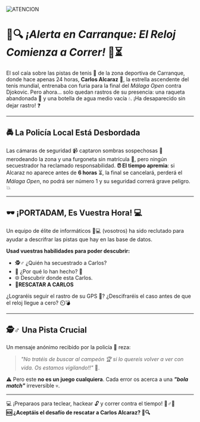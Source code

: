 
![ATENCION](https://github.com/user-attachments/assets/424beeb2-3d98-4252-9713-6b31001f12cf)

# 🚨🔍 *¡Alerta en Carranque: El Reloj Comienza a Correr!* 🎾⏳

El sol caía sobre las pistas de tenis 🎾 de la zona deportiva de Carranque, donde hace apenas 24 horas, **Carlos Alcaraz** 🌟, la estrella ascendente del tenis mundial, entrenaba con furia para la final del *Málaga Open* contra Djokovic. Pero ahora… solo quedan rastros de su presencia: una raqueta abandonada 🎾 y una botella de agua medio vacía 💧. ¡Ha desaparecido sin dejar rastro! ❓

---

## 🚔 La Policía Local Está Desbordada
Las cámaras de seguridad 📹 captaron sombras sospechosas 👤 merodeando la zona y una furgoneta sin matrícula 🚐, pero ningún secuestrador ha reclamado responsabilidad. **⏰ El tiempo apremia**: si Alcaraz no aparece antes de **6 horas** ⏳, la final se cancelará, perderá el *Málaga Open*, no podrá ser número 1 y su seguridad correrá grave peligro. 💥

---

## 🕶️ ¡PORTADAM, Es Vuestra Hora! 💻
Un equipo de élite de informáticos 🧑💻 (vosotros) ha sido reclutado para ayudar a descrifrar las pistas que hay en las base de datos.

**Usad vuestras habilidades para poder descubrir:**  
- 🕵️♂️ ¿Quién ha secuestrado a Carlos?   
- 🧠 ¿Por qué lo han hecho? 🎾  
- 🌐 Descubrir donde esta Carlos.
- 🧩**RESCATAR A CARLOS**

¿Lograréis seguir el rastro de su GPS 🛑? ¿Descifraréis el caso antes de que el reloj llegue a cero? ⏲️💣

---

## 🕵️♂️ Una Pista  Crucial  
Un mensaje anónimo recibido por la policía 🚨 reza:  
> *"No tratéis de buscar al campeón 🏆 si lo quereís volver a ver con vida. Os estamos vigilando!!"* 🎯.  

⚠️ Pero este **no es un juego cualquiera**. Cada error os acerca a una ***"bola match"*** irreversible 💀.  

---

💻 ¡Preparaos para teclear, hackear 🔓 y correr contra el tiempo! 🏃♂️💨  
**🆘 ¿Aceptáis el desafío de rescatar a Carlos Alcaraz? 🎾🔍**  
